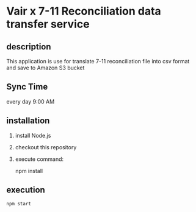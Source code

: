 # Vair x 7-11 Reconciliation data transfer service

## description
This application is use for translate 7-11 reconciliation file into csv format and save to Amazon S3 bucket

## Sync Time
every day 9:00 AM

## installation
1. install Node.js 
2. checkout this repository
3. execute command:
    
    npm install

## execution
    
    npm start
